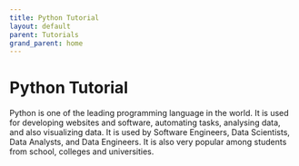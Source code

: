 ```yaml
---
title: Python Tutorial
layout: default
parent: Tutorials 
grand_parent: home
---
```


# Python Tutorial
Python is one of the leading programming language in the world. It is used for developing websites and software, automating tasks, analysing data, and also visualizing data. It is used by Software Engineers, Data Scientists, Data Analysts, and Data Engineers. It is also very popular among students from school, colleges and universities.
